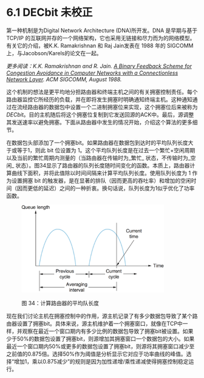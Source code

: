 # 6.1 DECbit 未校正

第一种机制是为Digital Network Architecture (DNA)所开发。DNA 是早期与基于 TCP/IP 的互联网并存的一个网络架构，它也采用无链接和尽力而为的网络模型。有关它的介绍，被K.K. Ramakrishnan 和 Raj Jain发表在 1988 年的 SIGCOMM 上，与Jacobson/Karels的论文在一起。

_更多阅读：K.K. Ramakrishnan and R. Jain._ [_A Binary Feedback Scheme for Congestion Avoidance in Computer Networks with a Connectionless Network Layer_](https://dl.acm.org/doi/pdf/10.1145/52324.52355)_. ACM SIGCOMM, August 1988._

这个机制的想法是更平均地分担路由器和终端主机之间的有关拥塞控制责任。每个路由器监控它所经历的负载，并在即将发生拥塞时明确通知终端主机。这种通知通过在流经路由器的数据包中设置一个二进制拥塞位来实现，这个拥塞位后来被称为 _DECbit_。目的主机随后将这个拥塞位复制到它发送回源的ACK中。最后，源调整其发送速率以避免拥塞。下面从路由器中发生的情况开始，介绍这个算法的更多细节。

在数据包头部添加了一个拥塞bit。如果路由器在数据包到达时的平均队列长度大于或等于1，则此 bit 位设置为 1。这个平均队列长度是在过去一个繁忙+空闲周期以及当前的繁忙周期内测量的（当路由器在传输时为_繁忙_ 状态，不传输时为_空闲_ 状态）。图34显示了路由器的队列长度随时间变化的函数。本质上，路由器计算曲线下面积，并将此值除以时间间隔来计算平均队列长度。使用队列长度为 1 作为设置拥塞 bit 的触发器，是在显著的排队（因而更高的吞吐率）和增加的空闲时间（因而更低的延迟）之间的一种折衷。换句话说，队列长度为1似乎优化了功率函数。

<figure><img src="../.gitbook/assets/image (1).png" alt="" width="375"><figcaption><p>图 34：计算路由器的平均队长度</p></figcaption></figure>

现在我们讨论主机在拥塞控制中的作用，源主机记录了有多少数据包导致了某个路由器设置了拥塞bit。具体来说，源主机维护着一个拥塞窗口，就像在TCP中一样，并观察在最近一个窗口期内有多少比例的数据包导致了拥塞bit被设置。如果少于50%的数据包设置了拥塞bit，则源增加其拥塞窗口一个数据包的大小。如果最近一个窗口期内50%或更多的数据包设置了拥塞bit，则源将其拥塞窗口减少至之前值的0.875倍。选择50%作为阈值是分析显示它对应于功率曲线的峰值。选择“增加1，乘以0.875减少”的规则是因为加性递增/乘性递减使得拥塞控制稳定运行。
